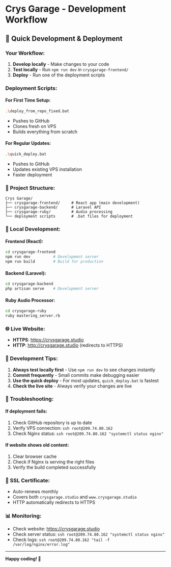 # Crys Garage - Development Workflow

## 🚀 Quick Development & Deployment

### Your Workflow:

1. **Develop locally** - Make changes to your code
2. **Test locally** - Run `npm run dev` in `crysgarage-frontend/`
3. **Deploy** - Run one of the deployment scripts

### Deployment Scripts:

#### For First Time Setup:

```bash
.\deploy_from_repo_fixed.bat
```

- Pushes to GitHub
- Clones fresh on VPS
- Builds everything from scratch

#### For Regular Updates:

```bash
.\quick_deploy.bat
```

- Pushes to GitHub
- Updates existing VPS installation
- Faster deployment

### 📁 Project Structure:

```
Crys Garage/
├── crysgarage-frontend/     # React app (main development)
├── crysgarage-backend/      # Laravel API
├── crysgarage-ruby/         # Audio processing
└── deployment scripts       # .bat files for deployment
```

### 🔧 Local Development:

#### Frontend (React):

```bash
cd crysgarage-frontend
npm run dev          # Development server
npm run build        # Build for production
```

#### Backend (Laravel):

```bash
cd crysgarage-backend
php artisan serve    # Development server
```

#### Ruby Audio Processor:

```bash
cd crysgarage-ruby
ruby mastering_server.rb
```

### 🌐 Live Website:

- **HTTPS**: https://crysgarage.studio
- **HTTP**: http://crysgarage.studio (redirects to HTTPS)

### 📝 Development Tips:

1. **Always test locally first** - Use `npm run dev` to see changes instantly
2. **Commit frequently** - Small commits make debugging easier
3. **Use the quick deploy** - For most updates, `quick_deploy.bat` is fastest
4. **Check the live site** - Always verify your changes are live

### 🚨 Troubleshooting:

#### If deployment fails:

1. Check GitHub repository is up to date
2. Verify VPS connection: `ssh root@209.74.80.162`
3. Check Nginx status: `ssh root@209.74.80.162 "systemctl status nginx"`

#### If website shows old content:

1. Clear browser cache
2. Check if Nginx is serving the right files
3. Verify the build completed successfully

### 🔄 SSL Certificate:

- Auto-renews monthly
- Covers both `crysgarage.studio` and `www.crysgarage.studio`
- HTTP automatically redirects to HTTPS

### 📊 Monitoring:

- Check website: https://crysgarage.studio
- Check server status: `ssh root@209.74.80.162 "systemctl status nginx"`
- Check logs: `ssh root@209.74.80.162 "tail -f /var/log/nginx/error.log"`

---

**Happy coding! 🎉**
